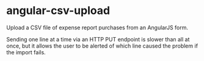 # angular-csv-upload

Upload a CSV file of expense report purchases from an AngularJS form.

Sending one line at a time via an HTTP PUT endpoint is slower than all at once, but it allows the user to be alerted of which line caused the problem if the import fails.
